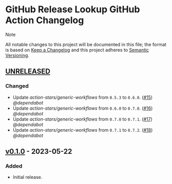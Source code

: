 # GitHub Release Lookup GitHub Action Changelog

<!-- markdownlint-disable-next-line MD052 -->
> [!NOTE]
> All notable changes to this project will be documented in this file; the format is based on [Keep a Changelog](https://keepachangelog.com/en/1.0.0/) and this project adheres to [Semantic Versioning](https://semver.org/spec/v2.0.0.html).

<!--
### Added - For new features.
### Changed - For changes in existing functionality.
### Deprecated - For soon-to-be removed features.
### Removed - For now removed features.
### Fixed - For any bug fixes.
### Security - In case of vulnerabilities.
-->

## [UNRELEASED]

### Changed

- Update _action-stars/generic-workflows_ from `0.5.3` to `0.6.0`. ([#15](https://github.com/action-stars/github-release-lookup/pull/15)) _@dependabot_
- Update _action-stars/generic-workflows_ from `0.6.0` to `0.7.0`. ([#16](https://github.com/action-stars/github-release-lookup/pull/16)) _@dependabot_
- Update _action-stars/generic-workflows_ from `0.7.0` to `0.7.1`. ([#17](https://github.com/action-stars/github-release-lookup/pull/17)) _@dependabot_
- Update _action-stars/generic-workflows_ from `0.7.1` to `0.7.2`. ([#18](https://github.com/action-stars/github-release-lookup/pull/18)) _@dependabot_

## [v0.1.0] - 2023-05-22

### Added

- Initial release.

<!--
RELEASES
-->
[UNRELEASED]: https://github.com/action-stars/github-release-lookup/compare/v0.1.0...HEAD
[v0.1.0]: https://github.com/action-stars/github-release-lookup/releases/tag/v0.1.0

